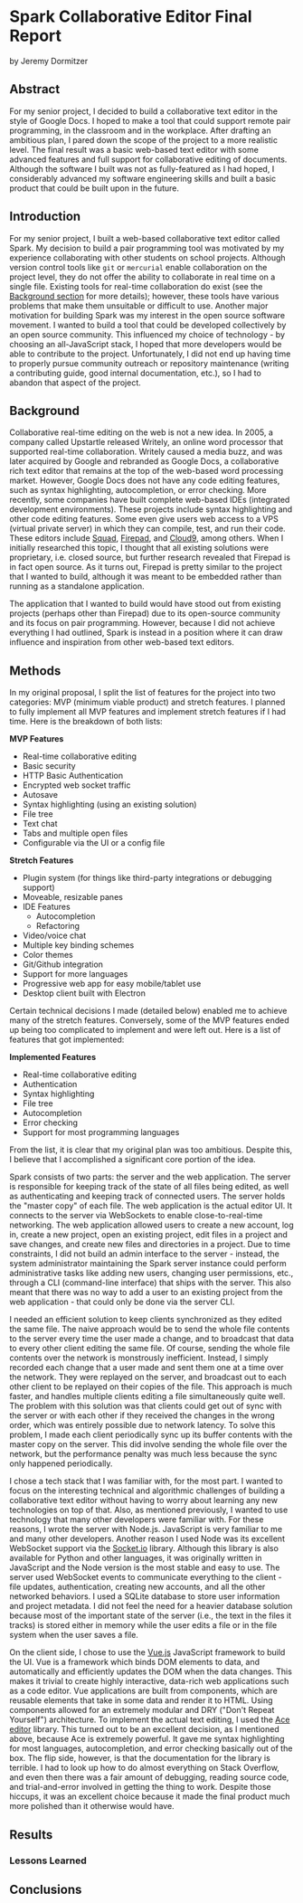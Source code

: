 # Spark Collaborative Editor Final Report
by Jeremy Dormitzer

## Abstract
For my senior project, I decided to build a collaborative text editor in the style of Google Docs. I hoped to make a tool that could support remote pair programming, in the classroom and in the workplace. After drafting an ambitious plan, I pared down the scope of the project to a more realistic level. The final result was a basic web-based text editor with some advanced features and full support for collaborative editing of documents. Although the software I built was not as fully-featured as I had hoped, I considerably advanced my software engineering skills and built a basic product that could be built upon in the future.

## Introduction
For my senior project, I built a web-based collaborative text editor called Spark. My decision to build a pair programming tool was motivated by my experience collaborating with other students on school projects. Although version control tools like `git` or `mercurial` enable collaboration on the project level, they do not offer the ability to collaborate in real time on a single file. Existing tools for real-time collaboration do exist (see the [Background section](#background) for more details); however, these tools have various problems that make them unsuitable or difficult to use. Another major motivation for building Spark was my interest in the open source software movement. I wanted to build a tool that could be developed collectively by an open source community. This influenced my choice of technology - by choosing an all-JavaScript stack, I hoped that more developers would be able to contribute to the project. Unfortunately, I did not end up having time to properly pursue community outreach or repository maintenance (writing a contributing guide, good internal documentation, etc.), so I had to abandon that aspect of the project.

## Background
Collaborative real-time editing on the web is not a new idea. In 2005, a company called Upstartle released Writely, an online word processor that supported real-time collaboration. Writely caused a media buzz, and was later acquired by Google and rebranded as Google Docs, a collaborative rich text editor that remains at the top of the web-based word processing market. However, Google Docs does not have any code editing features, such as syntax highlighting, autocompletion, or error checking. More recently, some companies have built complete web-based IDEs (integrated development environments). These projects include syntax highlighting and other code editing features. Some even give users web access to a VPS (virtual private server) in which they can compile, test, and run their code. These editors include [Squad](https://squadedit.com), [Firepad](https://firepad.io), and [Cloud9](https://c9.io), among others. When I initially researched this topic, I thought that all existing solutions were proprietary, i.e. closed source, but further research revealed that Firepad is in fact open source. As it turns out, Firepad is pretty similar to the project that I wanted to build, although it was meant to be embedded rather than running as a standalone application.

The application that I wanted to build would have stood out from existing projects (perhaps other than Firepad) due to its open-source community and its focus on pair programming. However, because I did not achieve everything I had outlined, Spark is instead in a position where it can draw influence and inspiration from other web-based text editors.

## Methods
In my original proposal, I split the list of features for the project into two categories: MVP (minimum viable product) and stretch features. I planned to fully implement all MVP features and implement stretch features if I had time. Here is the breakdown of both lists:

**MVP Features**

- Real-time collaborative editing
- Basic security
- HTTP Basic Authentication
- Encrypted web socket traffic
- Autosave
- Syntax highlighting (using an existing solution)
- File tree
- Text chat
- Tabs and multiple open files
- Configurable via the UI or a config file

**Stretch Features**

- Plugin system (for things like third-party integrations or debugging support)
- Moveable, resizable panes
- IDE Features
    - Autocompletion
    - Refactoring
- Video/voice chat
- Multiple key binding schemes
- Color themes
- Git/Github integration
- Support for more languages
- Progressive web app for easy mobile/tablet use
- Desktop client built with Electron

Certain technical decisions I made (detailed below) enabled me to achieve many of the stretch features. Conversely, some of the MVP features ended up being too complicated to implement and were left out. Here is a list of features that got implemented:

**Implemented Features**

- Real-time collaborative editing
- Authentication
- Syntax highlighting
- File tree
- Autocompletion
- Error checking
- Support for most programming languages

From the list, it is clear that my original plan was too ambitious. Despite this, I believe that I accomplished a significant core portion of the idea.

Spark consists of two parts: the server and the web application. The server is responsible for keeping track of the state of all files being edited, as well as authenticating and keeping track of connected users. The server holds the "master copy" of each file. The web application is the actual editor UI. It connects to the server via WebSockets to enable close-to-real-time networking. The web application allowed users to create a new account, log in, create a new project, open an existing project, edit files in a project and save changes, and create new files and directories in a project. Due to time constraints, I did not build an admin interface to the server - instead, the system administrator maintaining the Spark server instance could perform administrative tasks like adding new users, changing user permissions, etc., through a CLI (command-line interface) that ships with the server. This also meant that there was no way to add a user to an existing project from the web application - that could only be done via the server CLI.

I needed an efficient solution to keep clients synchronized as they edited the same file. The naive approach would be to send the whole file contents to the server every time the user made a change, and to broadcast that data to every other client editing the same file. Of course, sending the whole file contents over the network is monstrously inefficient. Instead, I simply recorded each change that a user made and sent them one at a time over the network. They were replayed on the server, and broadcast out to each other client to be replayed on their copies of the file. This approach is much faster, and handles multiple clients editing a file simultaneously quite well. The problem with this solution was that clients could get out of sync with the server or with each other if they received the changes in the wrong order, which was entirely possible due to network latency. To solve this problem, I made each client periodically sync up its buffer contents with the master copy on the server. This did involve sending the whole file over the network, but the performance penalty was much less because the sync only happened periodically.

I chose a tech stack that I was familiar with, for the most part. I wanted to focus on the interesting technical and algorithmic challenges of building a collaborative text editor without having to worry about learning any new technologies on top of that. Also, as mentioned previously, I wanted to use technology that many other developers were familiar with. For these reasons, I wrote the server with Node.js. JavaScript is very familiar to me and many other developers. Another reason I used Node was its excellent WebSocket support via the [Socket.io](https://socket.io) library. Although this library is also available for Python and other languages, it was originally written in JavaScript and the Node version is the most stable and easy to use. The server used WebSocket events to communicate everything to the client - file updates, authentication, creating new accounts, and all the other networked behaviors. I used a SQLite database to store user information and project metadata. I did not feel the need for a heavier database solution because most of the important state of the server (i.e., the text in the files it tracks) is stored either in memory while the user edits a file or in the file system when the user saves a file. 

On the client side, I chose to use the [Vue.js](https://vuejs.org) JavaScript framework to build the UI. Vue is a framework which binds DOM elements to data, and automatically and efficiently updates the DOM when the data changes. This makes it trivial to create highly interactive, data-rich web applications such as a code editor. Vue applications are built from components, which are reusable elements that take in some data and render it to HTML. Using components allowed for an extremely modular and DRY ("Don't Repeat Yourself") architecture. To implement the actual text editing, I used the [Ace editor](https://ace.c9.io) library. This turned out to be an excellent decision, as I mentioned above, because Ace is extremely powerful. It gave me syntax highlighting for most languages, autocompletion, and error checking basically out of the box. The flip side, however, is that the documentation for the library is terrible. I had to look up how to do almost everything on Stack Overflow, and even then there was a fair amount of debugging, reading source code, and trial-and-error involved in getting the thing to work. Despite those hiccups, it was an excellent choice because it made the final product much more polished than it otherwise would have.

## Results

### Lessons Learned

## Conclusions

